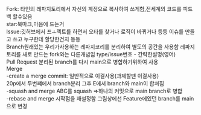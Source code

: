 Fork: 타인의 레파지토리에서  자신의 계정으로 복사하여 쓰게함,전세계의 코드를 피드백 할수있음  
star:북마크,마음에 드는거  
Issue:깃허브에서 프ㅗ젝트를 하면서 오타를 찾거나 로직이 바뀌거나 등등 이슈를 만들고 쓰고 누구한테 할당한건지 등등  
Branch원래있는 우리가사용하는 레파지코리를 분리하여 별도의 공간을 사용함 레파지토리를 새로 만드는 fork와는 다른개념임   type/issue번호 - 간략한설명(영어)  
Pull Request 분리된 branch를 다시 main으로 병합하기위하여 사용  
Merge  
-create a merge commit: 일반적으로 이걸사용(과제할땐 이걸사용)  
20p에서 두번쨰에서 branch분리 그후 E에서 branch와 main이 합쳐짐  
-squash and merge ABC를 squash =>하나의 커밋으로 main branch로 병합  
-rebase and merge 시작점을 재설정함 그림상에선 Feature에있던 branch를 main으로 변경  


